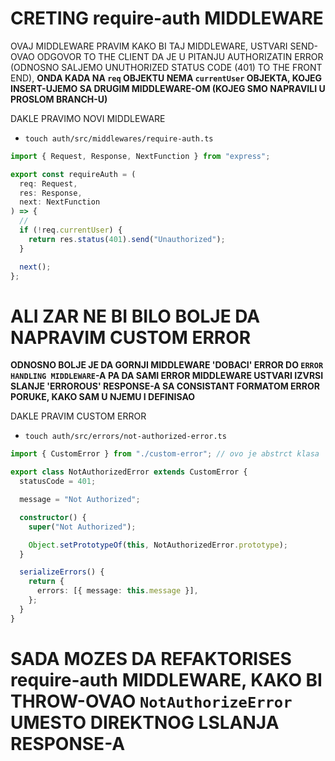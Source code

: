 # CRETING require-auth MIDDLEWARE

OVAJ MIDDLEWARE PRAVIM KAKO BI TAJ MIDDLEWARE, USTVARI SEND-OVAO ODGOVOR TO THE CLIENT DA JE U PITANJU AUTHORIZATIN ERROR (ODNOSNO SALJEMO UNUTHORIZED STATUS CODE (401) TO THE FRONT END), **ONDA KADA NA `req` OBJEKTU NEMA `currentUser` OBJEKTA, KOJEG INSERT-UJEMO SA DRUGIM MIDDLEWARE-OM (KOJEG SMO NAPRAVILI U PROSLOM BRANCH-U)**

DAKLE PRAVIMO NOVI MIDDLEWARE

- `touch auth/src/middlewares/require-auth.ts`

```ts
import { Request, Response, NextFunction } from "express";

export const requireAuth = (
  req: Request,
  res: Response,
  next: NextFunction
) => {
  //
  if (!req.currentUser) {
    return res.status(401).send("Unauthorized");
  }

  next();
};

```

# ALI ZAR NE BI BILO BOLJE DA NAPRAVIM CUSTOM ERROR

**ODNOSNO BOLJE JE DA GORNJI MIDDLEWARE 'DOBACI' ERROR DO `ERROR HANDLING MIDDLEWARE`-A PA DA SAMI ERROR MIDDLEWARE USTVARI IZVRSI SLANJE 'ERROROUS' RESPONSE-A SA CONSISTANT FORMATOM ERROR PORUKE, KAKO SAM U NJEMU I DEFINISAO**

DAKLE PRAVIM CUSTOM ERROR

- `touch auth/src/errors/not-authorized-error.ts`

```ts
import { CustomError } from "./custom-error"; // ovo je abstrct klasa

export class NotAuthorizedError extends CustomError {
  statusCode = 401;

  message = "Not Authorized";

  constructor() {
    super("Not Authorized");

    Object.setPrototypeOf(this, NotAuthorizedError.prototype);
  }

  serializeErrors() {
    return {
      errors: [{ message: this.message }],
    };
  }
}
```

# SADA MOZES DA REFAKTORISES require-auth MIDDLEWARE, KAKO BI THROW-OVAO `NotAuthorizeError` UMESTO DIREKTNOG LSLANJA RESPONSE-A

